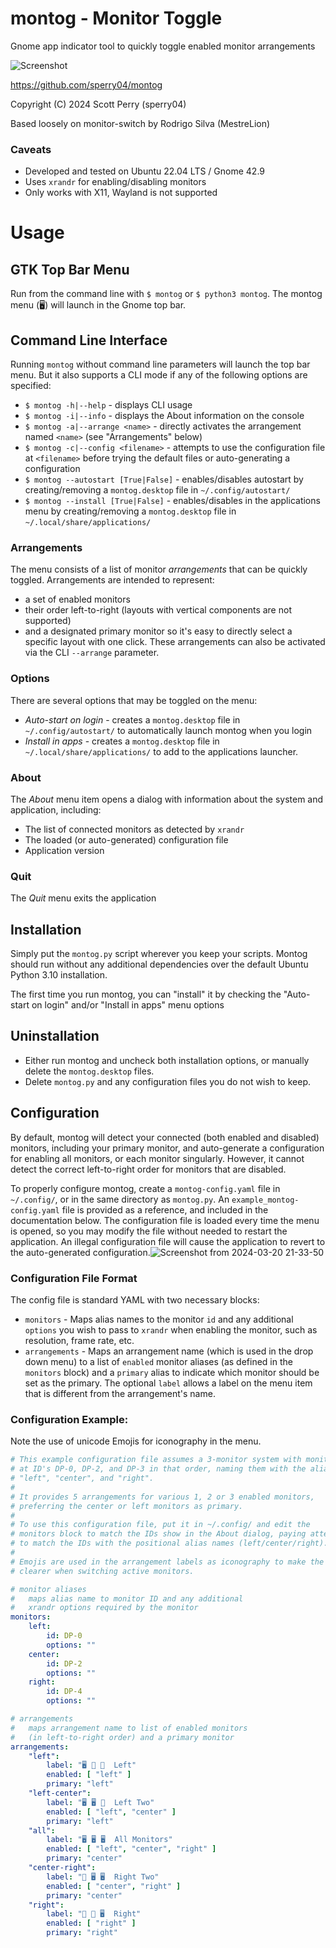 # montog - Monitor Toggle
Gnome app indicator tool to quickly toggle enabled monitor arrangements

![Screenshot](https://github.com/sperry04/montog/assets/8670817/bf8f5a9e-e8af-4411-a30d-52f24e9a76c3)

https://github.com/sperry04/montog

Copyright (C) 2024 Scott Perry (sperry04)

Based loosely on monitor-switch by Rodrigo Silva (MestreLion)

### Caveats
* Developed and tested on Ubuntu 22.04 LTS / Gnome 42.9
* Uses `xrandr` for enabling/disabling monitors
* Only works with X11, Wayland is not supported

# Usage

## GTK Top Bar Menu
Run from the command line with `$ montog` or `$ python3 montog`.  The montog menu (🖥️) will launch in the Gnome top bar.

## Command Line Interface
Running `montog` without command line parameters will launch the top bar menu.  But it also supports a CLI mode if any of the following options are specified:
* `$ montog -h|--help` - displays CLI usage
* `$ montog -i|--info` - displays the About information on the console
* `$ montog -a|--arrange <name>` - directly activates the arrangement named `<name>` (see "Arrangements" below)
* `$ montog -c|--config <filename>` - attempts to use the configuration file at `<filename>` before trying the default files or auto-generating a configuration
* `$ montog --autostart [True|False]` - enables/disables autostart by creating/removing a `montog.desktop` file in `~/.config/autostart/`
* `$ montog --install [True|False]` - enables/disables in the applications menu by creating/removing a `montog.desktop` file in `~/.local/share/applications/`

### Arrangements
The menu consists of a list of monitor _arrangements_ that can be quickly toggled.  Arrangements are intended to represent:
* a set of enabled monitors 
* their order left-to-right (layouts with vertical components are not supported)
* and a designated primary monitor
so it's easy to directly select a specific layout with one click.  These arrangements can also be activated via the CLI `--arrange` parameter.

### Options
There are several options that may be toggled on the menu:
* _Auto-start on login_ - creates a `montog.desktop` file in `~/.config/autostart/` to automatically launch montog when you login
* _Install in apps_ - creates a `montog.desktop` file in `~/.local/share/applications/` to add to the applications launcher.

### About
The _About_ menu item opens a dialog with information about the system and application, including:
* The list of connected monitors as detected by `xrandr`
* The loaded (or auto-generated) configuration file
* Application version

### Quit
The _Quit_ menu exits the application

## Installation
Simply put the `montog.py` script wherever you keep your scripts.  Montog should run without any additional dependencies over the default Ubuntu Python 3.10 installation.

The first time you run montog, you can "install" it by checking the "Auto-start on login" and/or "Install in apps" menu options

## Uninstallation
* Either run montog and uncheck both installation options, or manually delete the `montog.desktop` files.
* Delete `montog.py` and any configuration files you do not wish to keep.

## Configuration
By default, montog will detect your connected (both enabled and disabled) monitors, including your primary monitor, and auto-generate a configuration for enabling all monitors, or each monitor singularly.  However, it cannot detect the correct left-to-right order for monitors that are disabled.

To properly configure montog, create a `montog-config.yaml` file in `~/.config/`, or in the same directory as `montog.py`.  An `example_montog-config.yaml` file is provided as a reference, and included in the documentation below.  The configuration file is loaded every time the menu is opened, so you may modify the file without needed to restart the application.  An illegal configuration file will cause the application to revert to the auto-generated configuration.![Screenshot from 2024-03-20 21-33-50](https://github.com/sperry04/montog/assets/8670817/a866ac2c-66aa-4f76-b5d9-21e40c272026)


### Configuration File Format
The config file is standard YAML with two necessary blocks:
* `monitors` - Maps alias names to the monitor `id` and any additional `options` you wish to pass to `xrandr` when enabling the monitor, such as resolution, frame rate, etc.
* `arrangements` - Maps an arrangement name (which is used in the drop down menu) to a list of `enabled` monitor aliases (as defined in the `monitors` block) and a `primary` alias to indicate which monitor should be set as the primary.  The optional `label` allows a label on the menu item that is different from the arrangement's name.

### Configuration Example:
Note the use of unicode Emojis for iconography in the menu.

```YAML
# This example configuration file assumes a 3-monitor system with monitors 
# at ID's DP-0, DP-2, and DP-3 in that order, naming them with the aliases 
# "left", "center", and "right".
#
# It provides 5 arrangements for various 1, 2 or 3 enabled monitors, 
# preferring the center or left monitors as primary.  
#
# To use this configuration file, put it in ~/.config/ and edit the 
# monitors block to match the IDs show in the About dialog, paying attention
# to match the IDs with the positional alias names (left/center/right).
#
# Emojis are used in the arrangement labels as iconography to make the menu
# clearer when switching active monitors.

# monitor aliases
#   maps alias name to monitor ID and any additional
#   xrandr options required by the monitor
monitors:
    left: 
        id: DP-0
        options: ""
    center:
        id: DP-2
        options: ""
    right:
        id: DP-4
        options: ""

# arrangements
#   maps arrangement name to list of enabled monitors
#   (in left-to-right order) and a primary monitor
arrangements:
    "left":
        label: "🖥️ 🚫 🚫  Left"
        enabled: [ "left" ]
        primary: "left"
    "left-center":
        label: "🖥️ 🖥️ 🚫  Left Two"
        enabled: [ "left", "center" ]
        primary: "left"
    "all":
        label: "🖥️ 🖥️ 🖥️  All Monitors"
        enabled: [ "left", "center", "right" ]
        primary: "center"
    "center-right":
        label: "🚫 🖥️ 🖥️  Right Two"
        enabled: [ "center", "right" ]
        primary: "center"
    "right":
        label: "🚫 🚫 🖥️  Right"
        enabled: [ "right" ]
        primary: "right"
```
